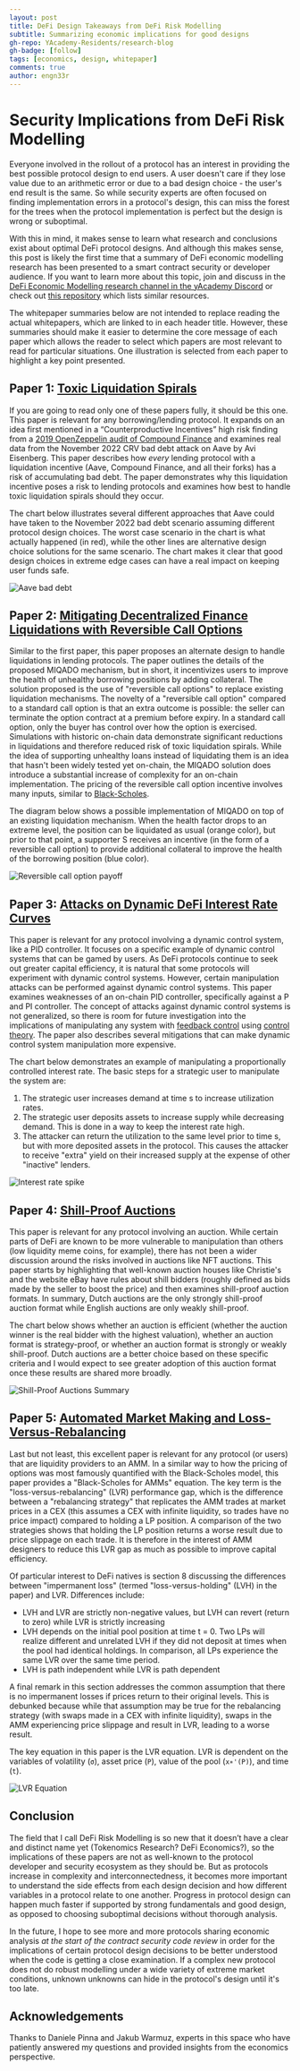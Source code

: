 ```yaml
---
layout: post
title: DeFi Design Takeaways from DeFi Risk Modelling
subtitle: Summarizing economic implications for good designs
gh-repo: YAcademy-Residents/research-blog
gh-badge: [follow]
tags: [economics, design, whitepaper]
comments: true
author: engn33r
---
```


# Security Implications from DeFi Risk Modelling

Everyone involved in the rollout of a protocol has an interest in providing the best possible protocol design to end users. A user doesn't care if they lose value due to an arithmetic error or due to a bad design choice - the user's end result is the same. So while security experts are often focused on finding implementation errors in a protocol's design, this can miss the forest for the trees when the protocol implementation is perfect but the design is wrong or suboptimal.

With this in mind, it makes sense to learn what research and conclusions exist about optimal DeFi protocol designs. And although this makes sense, this post is likely the first time that a summary of DeFi economic modelling research has been presented to a smart contract security or developer audience. If you want to learn more about this topic, join and discuss in the [DeFi Economic Modelling research channel in the yAcademy Discord](https://discord.gg/a8JVZ6gF) or check out [this repository](https://github.com/engn33r/DeFi-Risk-Modelling-Awesome) which lists similar resources.

The whitepaper summaries below are not intended to replace reading the actual whitepapers, which are linked to in each header title. However, these summaries should make it easier to determine the core message of each paper which allows the reader to select which papers are most relevant to read for particular situations. One illustration is selected from each paper to highlight a key point presented.

## Paper 1: [Toxic Liquidation Spirals](https://arxiv.org/abs/2212.07306)

If you are going to read only one of these papers fully, it should be this one. This paper is relevant for any borrowing/lending protocol. It expands on an idea first mentioned in a “Counterproductive Incentives” high risk finding from a [2019 OpenZeppelin audit of Compound Finance](https://blog.openzeppelin.com/compound-audit) and examines real data from the November 2022 CRV bad debt attack on Aave by Avi Eisenberg. This paper describes how *every* lending protocol with a liquidation incentive (Aave, Compound Finance, and all their forks) has a risk of accumulating bad debt. The paper demonstrates why this liquidation incentive poses a risk to lending protocols and examines how best to handle toxic liquidation spirals should they occur.

The chart below illustrates several different approaches that Aave could have taken to the November 2022 bad debt scenario assuming different protocol design choices. The worst case scenario in the chart is what actually happened (in red), while the other lines are alternative design choice solutions for the same scenario. The chart makes it clear that good design choices in extreme edge cases can have a real impact on keeping user funds safe.

![Aave bad debt](../assets/img/economics/aave-bad-debt.png)

## Paper 2: [Mitigating Decentralized Finance Liquidations with Reversible Call Options](https://eprint.iacr.org/2023/254)

Similar to the first paper, this paper proposes an alternate design to handle liquidations in lending protocols. The paper outlines the details of the proposed MIQADO mechanism, but in short, it incentivizes users to improve the health of unhealthy borrowing positions by adding collateral. The solution proposed is the use of "reversible call options" to replace existing liquidation mechanisms. The novelty of a "reversible call option" compared to a standard call option is that an extra outcome is possible: the seller can terminate the option contract at a premium before expiry. In a standard call option, only the buyer has control over how the option is exercised. Simulations with historic on-chain data demonstrate significant reductions in liquidations and therefore reduced risk of toxic liquidation spirals. While the idea of supporting unhealthy loans instead of liquidating them is an idea that hasn't been widely tested yet on-chain, the MIQADO solution does introduce a substantial increase of complexity for an on-chain implementation. The pricing of the reversible call option incentive involves many inputs, similar to [Black-Scholes](https://en.wikipedia.org/wiki/Black%E2%80%93Scholes_model).

The diagram below shows a possible implementation of MIQADO on top of an existing liquidation mechanism. When the health factor drops to an extreme level, the position can be liquidated as usual (orange color), but prior to that point, a supporter S receives an incentive (in the form of a reversible call option) to provide additional collateral to improve the health of the borrowing position (blue color).

![Reversible call option payoff](../assets/img/economics/miqado.png)

## Paper 3: [Attacks on Dynamic DeFi Interest Rate Curves](https://arxiv.org/abs/2307.13139)

This paper is relevant for any protocol involving a dynamic control system, like a PID controller. It focuses on a specific example of dynamic control systems that can be gamed by users. As DeFi protocols continue to seek out greater capital efficiency, it is natural that some protocols will experiment with dynamic control systems. However, certain manipulation attacks can be performed against dynamic control systems. This paper examines weaknesses of an on-chain PID controller, specifically against a P and PI controller. The concept of attacks against dynamic control systems is not generalized, so there is room for future investigation into the implications of manipulating any system with [feedback control](https://en.wikipedia.org/wiki/Feedback) using [control theory](https://en.wikipedia.org/wiki/Control_theory). The paper also describes several mitigations that can make dynamic control system manipulation more expensive.

The chart below demonstrates an example of manipulating a proportionally controlled interest rate. The basic steps for a strategic user to manipulate the system are:

1. The strategic user increases demand at time s to increase utilization rates.
2. The strategic user deposits assets to increase supply while decreasing demand. This is done in a way to keep the interest rate high.
3. The attacker can return the utilization to the same level prior to time s, but with more deposited assets in the protocol. This causes the attacker to receive "extra" yield on their increased supply at the expense of other "inactive" lenders.

![Interest rate spike](../assets/img/economics/interest-rate-spike.png)

## Paper 4: [Shill-Proof Auctions](https://arxiv.org/abs/2404.00475)

This paper is relevant for any protocol involving an auction. While certain parts of DeFi are known to be more vulnerable to manipulation than others (low liquidity meme coins, for example), there has not been a wider discussion around the risks involved in auctions like NFT auctions. This paper starts by highlighting that well-known auction houses like Christie's and the website eBay have rules about shill bidders (roughly defined as bids made by the seller to boost the price) and then examines shill-proof auction formats. In summary, Dutch auctions are the only strongly shill-proof auction format while English auctions are only weakly shill-proof.

The chart below shows whether an auction is efficient (whether the auction winner is the real bidder with the highest valuation), whether an auction format is strategy-proof, or whether an auction format is strongly or weakly shill-proof. Dutch auctions are a better choice based on these specific criteria and I would expect to see greater adoption of this auction format once these results are shared more broadly.

![Shill-Proof Auctions Summary](../assets/img/economics/shill-proof-table.png)

## Paper 5: [Automated Market Making and Loss-Versus-Rebalancing](https://arxiv.org/abs/2208.06046)

Last but not least, this excellent paper is relevant for any protocol (or users) that are liquidity providers to an AMM. In a similar way to how the pricing of options was most famously quantified with the Black-Scholes model, this paper provides a "Black-Scholes for AMMs" equation. The key term is the "loss-versus-rebalancing" (LVR) performance gap, which is the difference between a "rebalancing strategy" that replicates the AMM trades at market prices in a CEX (this assumes a CEX with infinite liquidity, so trades have no price impact) compared to holding a LP position. A comparison of the two strategies shows that holding the LP position returns a worse result due to price slippage on each trade. It is therefore in the interest of AMM designers to reduce this LVR gap as much as possible to improve capital efficiency.

Of particular interest to DeFi natives is section 8 discussing the differences between "impermanent loss" (termed "loss-versus-holding" (LVH) in the paper) and LVR. Differences include:
- LVH and LVR are strictly non-negative values, but LVH can revert (return to zero) while LVR is strictly increasing
- LVH depends on the initial pool position at time t = 0. Two LPs will realize different and unrelated LVH if they did not deposit at times when the pool had identical holdings. In comparison, all LPs experience the same LVR over the same time period.
- LVH is path independent while LVR is path dependent

A final remark in this section addresses the common assumption that there is no impermanent losses if prices return to their original levels. This is debunked because while that assumption may be true for the rebalancing strategy (with swaps made in a CEX with infinite liquidity), swaps in the AMM experiencing price slippage and result in LVR, leading to a worse result.

The key equation in this paper is the LVR equation. LVR is dependent on the variables of volatility (`σ`), asset price (`P`), value of the pool (`x∗'(P)`), and time (`t`).

![LVR Equation](../assets/img/economics/LVR.png)

## Conclusion

The field that I call DeFi Risk Modelling is so new that it doesn’t have a clear and distinct name yet (Tokenomics Research? DeFi Economics?), so the implications of these papers are not as well-known to the protocol developer and security ecosystem as they should be. But as protocols increase in complexity and interconnectedness, it becomes more important to understand the side effects from each design decision and how different variables in a protocol relate to one another. Progress in protocol design can happen much faster if supported by strong fundamentals and good design, as opposed to choosing suboptimal decisions without thorough analysis.

In the future, I hope to see more and more protocols sharing economic analysis *at the start of the contract security code review* in order for the implications of certain protocol design decisions to be better understood when the code is getting a close examination. If a complex new protocol does not do robust modelling under a wide variety of extreme market conditions, unknown unknowns can hide in the protocol's design until it's too late.

## Acknowledgements

Thanks to Daniele Pinna and Jakub Warmuz, experts in this space who have patiently answered my questions and provided insights from the economics perspective.